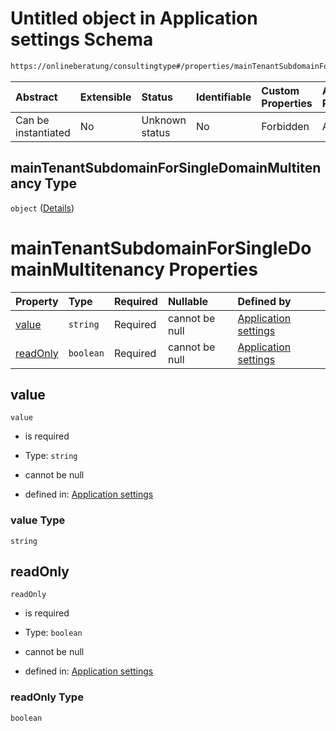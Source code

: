 # Untitled object in Application settings Schema

```txt
https://onlineberatung/consultingtype#/properties/mainTenantSubdomainForSingleDomainMultitenancy
```



| Abstract            | Extensible | Status         | Identifiable | Custom Properties | Additional Properties | Access Restrictions | Defined In                                                                     |
| :------------------ | :--------- | :------------- | :----------- | :---------------- | :-------------------- | :------------------ | :----------------------------------------------------------------------------- |
| Can be instantiated | No         | Unknown status | No           | Forbidden         | Allowed               | none                | [application-settings.json*](application-settings.json "open original schema") |

## mainTenantSubdomainForSingleDomainMultitenancy Type

`object` ([Details](application-settings-properties-maintenantsubdomainforsingledomainmultitenancy.md))

# mainTenantSubdomainForSingleDomainMultitenancy Properties

| Property              | Type      | Required | Nullable       | Defined by                                                                                                                                                                                                                                           |
| :-------------------- | :-------- | :------- | :------------- | :--------------------------------------------------------------------------------------------------------------------------------------------------------------------------------------------------------------------------------------------------- |
| [value](#value)       | `string`  | Required | cannot be null | [Application settings](application-settings-properties-maintenantsubdomainforsingledomainmultitenancy-properties-value.md "https://onlineberatung/consultingtype#/properties/mainTenantSubdomainForSingleDomainMultitenancy/properties/value")       |
| [readOnly](#readonly) | `boolean` | Required | cannot be null | [Application settings](application-settings-properties-maintenantsubdomainforsingledomainmultitenancy-properties-readonly.md "https://onlineberatung/consultingtype#/properties/mainTenantSubdomainForSingleDomainMultitenancy/properties/readOnly") |

## value



`value`

*   is required

*   Type: `string`

*   cannot be null

*   defined in: [Application settings](application-settings-properties-maintenantsubdomainforsingledomainmultitenancy-properties-value.md "https://onlineberatung/consultingtype#/properties/mainTenantSubdomainForSingleDomainMultitenancy/properties/value")

### value Type

`string`

## readOnly



`readOnly`

*   is required

*   Type: `boolean`

*   cannot be null

*   defined in: [Application settings](application-settings-properties-maintenantsubdomainforsingledomainmultitenancy-properties-readonly.md "https://onlineberatung/consultingtype#/properties/mainTenantSubdomainForSingleDomainMultitenancy/properties/readOnly")

### readOnly Type

`boolean`
